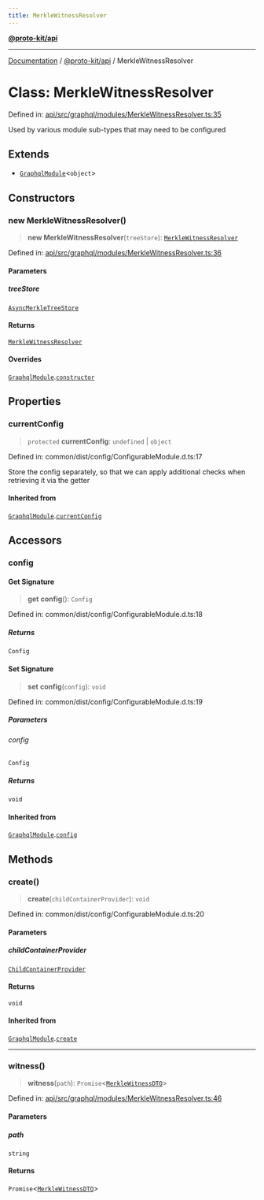 ```yaml
---
title: MerkleWitnessResolver
---
```


[**@proto-kit/api**](../README.md)

***

[Documentation](../../../README.md) / [@proto-kit/api](../README.md) / MerkleWitnessResolver

# Class: MerkleWitnessResolver

Defined in: [api/src/graphql/modules/MerkleWitnessResolver.ts:35](https://github.com/proto-kit/framework/blob/4d6b3b6da51b3edee0fbf25ce72c1f59ec61e891/packages/api/src/graphql/modules/MerkleWitnessResolver.ts#L35)

Used by various module sub-types that may need to be configured

## Extends

- [`GraphqlModule`](GraphqlModule.md)\<`object`\>

## Constructors

### new MerkleWitnessResolver()

> **new MerkleWitnessResolver**(`treeStore`): [`MerkleWitnessResolver`](MerkleWitnessResolver.md)

Defined in: [api/src/graphql/modules/MerkleWitnessResolver.ts:36](https://github.com/proto-kit/framework/blob/4d6b3b6da51b3edee0fbf25ce72c1f59ec61e891/packages/api/src/graphql/modules/MerkleWitnessResolver.ts#L36)

#### Parameters

##### treeStore

[`AsyncMerkleTreeStore`](../../sequencer/interfaces/AsyncMerkleTreeStore.md)

#### Returns

[`MerkleWitnessResolver`](MerkleWitnessResolver.md)

#### Overrides

[`GraphqlModule`](GraphqlModule.md).[`constructor`](GraphqlModule.md#constructors)

## Properties

### currentConfig

> `protected` **currentConfig**: `undefined` \| `object`

Defined in: common/dist/config/ConfigurableModule.d.ts:17

Store the config separately, so that we can apply additional
checks when retrieving it via the getter

#### Inherited from

[`GraphqlModule`](GraphqlModule.md).[`currentConfig`](GraphqlModule.md#currentconfig)

## Accessors

### config

#### Get Signature

> **get** **config**(): `Config`

Defined in: common/dist/config/ConfigurableModule.d.ts:18

##### Returns

`Config`

#### Set Signature

> **set** **config**(`config`): `void`

Defined in: common/dist/config/ConfigurableModule.d.ts:19

##### Parameters

###### config

`Config`

##### Returns

`void`

#### Inherited from

[`GraphqlModule`](GraphqlModule.md).[`config`](GraphqlModule.md#config)

## Methods

### create()

> **create**(`childContainerProvider`): `void`

Defined in: common/dist/config/ConfigurableModule.d.ts:20

#### Parameters

##### childContainerProvider

[`ChildContainerProvider`](../../common/interfaces/ChildContainerProvider.md)

#### Returns

`void`

#### Inherited from

[`GraphqlModule`](GraphqlModule.md).[`create`](GraphqlModule.md#create)

***

### witness()

> **witness**(`path`): `Promise`\<[`MerkleWitnessDTO`](MerkleWitnessDTO.md)\>

Defined in: [api/src/graphql/modules/MerkleWitnessResolver.ts:46](https://github.com/proto-kit/framework/blob/4d6b3b6da51b3edee0fbf25ce72c1f59ec61e891/packages/api/src/graphql/modules/MerkleWitnessResolver.ts#L46)

#### Parameters

##### path

`string`

#### Returns

`Promise`\<[`MerkleWitnessDTO`](MerkleWitnessDTO.md)\>
